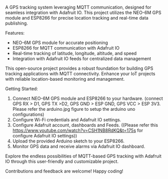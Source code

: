 A GPS tracking system leveraging MQTT communication, designed for seamless integration with Adafruit IO. This project utilizes the NEO-6M GPS module and ESP8266 for precise location tracking and real-time data publishing.

Features:
- NEO-6M GPS module for accurate positioning
- ESP8266 for MQTT communication with Adafruit IO
- Real-time tracking of latitude, longitude, altitude, and speed
- Integration with Adafruit IO feeds for centralized data management

This open-source project provides a robust foundation for building GPS tracking applications with MQTT connectivity. Enhance your IoT projects with reliable location-based monitoring and management.

Getting Started:
1. Connect NEO-6M GPS module and ESP8266 to your hardware. (connect GPS RX > D1, GPS TX >D2, GPS GND > ESP GND,  GPS VCC > ESP 3V3. Please refer the arduino.jpg figure to setup the arduino uno configurations)
2. Configure Wi-Fi credentials and Adafruit IO settings.
3. Configure Adafruit account, dashboards and Feeds. ((Please refer this https://www.youtube.com/watch?v=CSH1NB8RdKQ&t=175s for configure Adafruit IO settings))
4. Upload the provided Arduino sketch to your ESP8266.
5. Monitor GPS data and receive alarms via Adafruit IO dashboard.

Explore the endless possibilities of MQTT-based GPS tracking with Adafruit IO through this user-friendly and customizable project.

Contributions and feedback are welcome! Happy coding!
